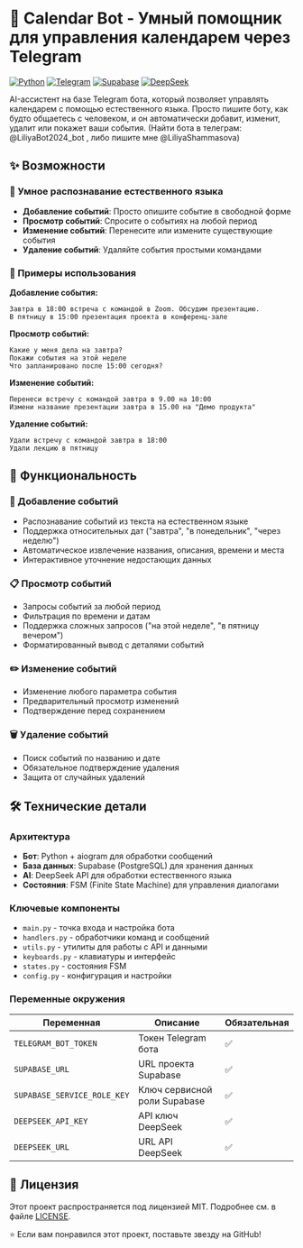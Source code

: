 # 📅 Calendar Bot - Умный помощник для управления календарем через Telegram

[![Python](https://img.shields.io/badge/Python-3.8+-blue.svg)](https://www.python.org/)
[![Telegram](https://img.shields.io/badge/Telegram-Bot-blue.svg)](https://core.telegram.org/bots)
[![Supabase](https://img.shields.io/badge/Supabase-Database-green.svg)](https://supabase.com/)
[![DeepSeek](https://img.shields.io/badge/DeepSeek-AI-orange.svg)](https://www.deepseek.com/)

AI-ассистент на базе Telegram бота, который позволяет управлять календарем с помощью естественного языка. Просто пишите боту, как будто общаетесь с человеком, и он автоматически добавит, изменит, удалит или покажет ваши события.
(Найти бота в телеграм: @LiliyaBot2024_bot , либо пишите мне @LiliyaShammasova)

## ✨ Возможности

### 🤖 Умное распознавание естественного языка
- **Добавление событий**: Просто опишите событие в свободной форме
- **Просмотр событий**: Спросите о событиях на любой период
- **Изменение событий**: Перенесите или измените существующие события
- **Удаление событий**: Удаляйте события простыми командами

### 📝 Примеры использования

**Добавление события:**
```
Завтра в 18:00 встреча с командой в Zoom. Обсудим презентацию.
В пятницу в 15:00 презентация проекта в конференц-зале
```

**Просмотр событий:**
```
Какие у меня дела на завтра?
Покажи события на этой неделе
Что запланировано после 15:00 сегодня?
```

**Изменение событий:**
```
Перенеси встречу с командой завтра в 9.00 на 10:00
Измени название презентации завтра в 15.00 на "Демо продукта"
```

**Удаление событий:**
```
Удали встречу с командой завтра в 18:00
Удали лекцию в пятницу
```

## 🎯 Функциональность

### 📅 Добавление событий
- Распознавание событий из текста на естественном языке
- Поддержка относительных дат ("завтра", "в понедельник", "через неделю")
- Автоматическое извлечение названия, описания, времени и места
- Интерактивное уточнение недостающих данных

### 📋 Просмотр событий
- Запросы событий за любой период
- Фильтрация по времени и датам
- Поддержка сложных запросов ("на этой неделе", "в пятницу вечером")
- Форматированный вывод с деталями событий

### ✏️ Изменение событий
- Изменение любого параметра события
- Предварительный просмотр изменений
- Подтверждение перед сохранением

### 🗑️ Удаление событий
- Поиск событий по названию и дате
- Обязательное подтверждение удаления
- Защита от случайных удалений

## 🛠️ Технические детали

### Архитектура
- **Бот**: Python + aiogram для обработки сообщений
- **База данных**: Supabase (PostgreSQL) для хранения данных
- **AI**: DeepSeek API для обработки естественного языка
- **Состояния**: FSM (Finite State Machine) для управления диалогами

### Ключевые компоненты
- `main.py` - точка входа и настройка бота
- `handlers.py` - обработчики команд и сообщений
- `utils.py` - утилиты для работы с API и данными
- `keyboards.py` - клавиатуры и интерфейс
- `states.py` - состояния FSM
- `config.py` - конфигурация и настройки

### Переменные окружения
| Переменная | Описание | Обязательная |
|------------|-----------|--------------|
| `TELEGRAM_BOT_TOKEN` | Токен Telegram бота | ✅ |
| `SUPABASE_URL` | URL проекта Supabase | ✅ |
| `SUPABASE_SERVICE_ROLE_KEY` | Ключ сервисной роли Supabase | ✅ |
| `DEEPSEEK_API_KEY` | API ключ DeepSeek | ✅ |
| `DEEPSEEK_URL` | URL API DeepSeek | ✅ |


## 📄 Лицензия

Этот проект распространяется под лицензией MIT. Подробнее см. в файле [LICENSE](LICENSE).


⭐ Если вам понравился этот проект, поставьте звезду на GitHub!

